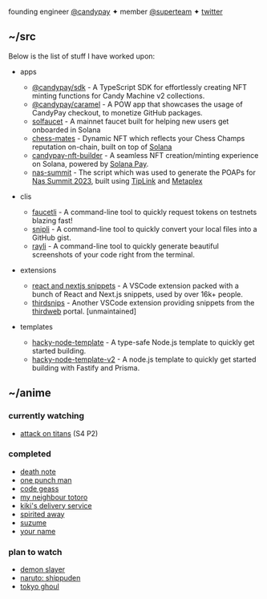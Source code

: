 founding engineer [@candypay](https://twitter.com/candypayfun) ✦ member [@superteam](https://twitter.com/superteamdao) ✦ [twitter](https://twitter.com/0xMukesh)

## ~/src

Below is the list of stuff I have worked upon:

- apps
  - [@candypay/sdk](https://github.com/candypay/sdk) - A TypeScript SDK for effortlessly creating NFT minting functions for Candy Machine v2 collections. 
  - [@candypay/caramel](https://github.com/candypay/caramel) - A POW app that showcases the usage of CandyPay checkout, to monetize GitHub packages.
  - [solfaucet](https://solfaucet.fun) - A mainnet faucet built for helping new users get onboarded in Solana
  - [chess-mates](https://github.com/SuperteamDAO/chess-mates) - Dynamic NFT which reflects your Chess Champs reputation on-chain, built on top of [Solana](https://solana.com)
  - [candypay-nft-builder](https://pitch.com/public/329fca8c-d130-4d23-b480-263be0cef3ef) - A seamless NFT creation/minting experience on Solana, powered by [Solana Pay](https://github.com/solana-labs/solana-pay).
  - [nas-summit](https://github.com/0xMukesh/nas-summit) - The script which was used to generate the POAPs for [Nas Summit 2023](https://www.nassummit.com/event/jakarta), built using [TipLink](https://tiplink.io) and [Metaplex](https://metaplex.com)

- clis
  - [faucetli](https://github.com/0xMukesh/faucetli) - A command-line tool to quickly request tokens on testnets blazing fast!
  - [snipli](https://github.com/0xMukesh/snipli) - A command-line tool to quickly convert your local files into a GitHub gist.
  - [rayli](https://github.com/avneesh0612/rayli) - A command-line tool to quickly generate beautiful screenshots of your code right from the terminal.

- extensions
  - [react and nextjs snippets](https://github.com/avneesh0612/react-nextjs-snippets) - A VSCode extension packed with a bunch of React and Next.js snippets, used by over 16k+ people.
  - [thirdsnips](https://github.com/avneesh0612/thirdsnips) - Another VSCode extension providing snippets from the [thirdweb](https://thirdweb.com/) portal. [unmaintained]

- templates
  - [hacky-node-template](https://github.com/0xMukesh/hacky-node-template) - A type-safe Node.js template to quickly get started building.
  - [hacky-node-template-v2](https://github.com/0xMukesh/hacky-node-template-v2) - A node.js template to quickly get started building with Fastify and Prisma.

## ~/anime

### currently watching

- [attack on titans](https://myanimelist.net/anime/48583/Shingeki_no_Kyojin__The_Final_Season_Part_2) (S4 P2)

### completed

- [death note](https://myanimelist.net/anime/1535/Death_Note)
- [one punch man](https://myanimelist.net/anime/30276/One_Punch_Man)
- [code geass](https://myanimelist.net/anime/1575/Code_Geass__Hangyaku_no_Lelouch)
- [my neighbour totoro](https://myanimelist.net/anime/523/Tonari_no_Totoro)
- [kiki's delivery service](https://myanimelist.net/anime/512/Majo_no_Takkyuubin)
- [spirited away](https://myanimelist.net/anime/199/Sen_to_Chihiro_no_Kamikakushi)
- [suzume](https://myanimelist.net/anime/50594/Suzume_no_Tojimari)
- [your name](https://myanimelist.net/manga/99314/Kimi_no_Na_wa)

### plan to watch

- [demon slayer](https://myanimelist.net/anime/38000/Kimetsu_no_Yaiba)
- [naruto: shippuden](https://myanimelist.net/anime/1735/Naruto__Shippuuden)
- [tokyo ghoul](https://myanimelist.net/anime/22319/Tokyo_Ghoul)
